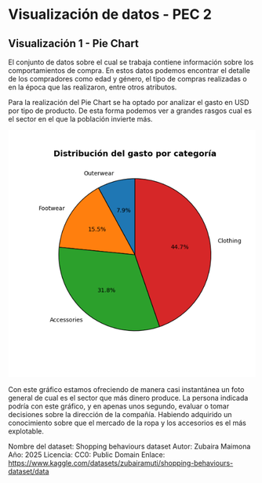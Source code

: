 # Visualización de datos - PEC 2
## Visualización 1 - Pie Chart

El conjunto de datos sobre el cual se trabaja contiene información sobre los comportamientos de compra. En estos datos podemos encontrar el detalle de los compradores como edad y género, el tipo de compras realizadas o en la época que las realizaron, entre otros atributos.

Para la realización del Pie Chart se ha optado por analizar el gasto en USD por tipo de producto. De esta forma podemos ver a grandes rasgos cual es el sector en el que la población invierte más.

![Pie Chart con la distribución de las compras por tipo de producto](Pie_chart.png)

Con este gráfico estamos ofreciendo de manera casi instantánea un foto general de cual es el sector que más dinero produce. La persona indicada podría con este gráfico, y en apenas unos segundo, evaluar o tomar decisiones sobre la dirección de la compañía. Habiendo adquirido un conocimiento sobre que el mercado de la ropa y los accesorios es el más explotable.

Nombre del dataset: Shopping behaviours dataset
Autor: Zubaira Maimona
Año: 2025
Licencia: CC0: Public Domain
Enlace: https://www.kaggle.com/datasets/zubairamuti/shopping-behaviours-dataset/data